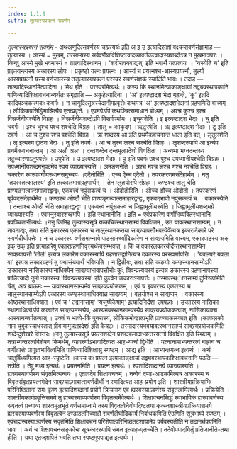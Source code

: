 ```yaml
---
index: 1.1.9
sutra: तुल्यास्यप्रयत्नं सवर्णम्

---
```

_तुल्यास्यप्रयत्नं सवर्णम्_ - अथअणुदित्सवर्णस्य चाप्रत्ययः॑ इति अ इ उ इत्यादिसंज्ञां वक्ष्यन्सवर्णसंज्ञामाह — तुल्यास्य । आस्यं = मुखम्, तत्साम्यस्य सर्ववर्णेष्वविशिष्टत्वादव्यावर्तकत्वादास्यशब्दोऽत्र न मुखमात्रपरः । किन्तु आस्ये मुखे भवमास्यं = ताल्वादिस्थानम् । 'शरीरावयवाद्यत्' इति भवार्थे यत्प्रत्ययः । 'यस्येति च' इति प्रकृत्यन्त्यस्य अकारस्य लोपः । प्रकृष्टो यत्नः प्रयत्नः । आस्यं च प्रयत्नश्च-आस्यप्रयत्नौ, तुल्यौ आस्यप्रयत्नौ यस्य वर्णजालस्य तत्तुल्यास्यप्रयत्नं परस्परं सवर्णसंज्ञकं स्यादिति भावः । तदाह — ताल्वादिस्थानमित्यादिना । मिथ इति । परस्परमित्यर्थः । कस्य किं स्थानमित्याकाङ्क्षायां तद्व्यवस्थापकानि पाणिन्यादिशिक्षावचनान्यर्थतः संगृह्णाति — अकुहेत्यादिना । 'अ' इत्यष्टादश भेदा गृह्रन्ते, 'कु' इतदि कादिपञ्चकात्मकः कवर्गः । न चाणुदित्सूत्रस्येदानीमप्रवृत्तेः कथमत्र 'अ' इत्यष्टादशभेदानां ग्रहणमिति वाच्यम् । लौकिकप्रसिद्धिमाश्रित्यैव एतत्प्रवृत्तेः । एवमग्रेऽपि कथञ्चित्समाधानं बोध्यम् । अश्च कुश्च हश्च विसर्जनीयश्चेति विग्रहः । विसर्जनीयशब्दोऽपि विसर्गपर्यायः । इचुयशेति । इ इत्यष्टादश भेदाः । चु इति चवर्गः । इश्च चुश्च यश्च शश्चेति विग्रहः । तालु = काकुदम् ।ऋटुरषेति । ऋ इत्यष्टादश भेदाः । टु इति टवर्गः । आ च टुश्च रश्च षश्चेति विग्रहः । ऋ शब्दस्य आ इति प्रथमैकवचनान्तं धाता इति वत् । लृतुलशेति । लृ इत्यस्य द्वादश भेदाः । तु इति तवर्गः । आ च तुश्च लश्च सश्चेति विग्रहः । लृशब्दस्यापि आ इत्येव प्रथमैकवचनान्तम् । आ अलौ अलः । दन्तशब्देन दन्तमूलप्रदेशो विवक्षितः । अन्यथा भग्नदन्तस्य तदुच्चारणाऽनुपपत्तेः । उपूपेति । उ इत्यष्टादश भेदाः । पु इति पवर्गः उश्च पुश्च उपध्मानीयश्चेति विग्रहः । उपध्मानीयशब्दमनुपदमेव स्वयं व्याख्यास्यति । ञमङणनेति । ञश्च मश्च ङश्च णश्च नश्चेति विग्रहः । चकारेण स्वस्ववर्गीयस्थानसमुच्चयः ।एदैतोरिति । एच्च ऐच्च एदैतौ । तपरकरणमसंदेहार्थम् । नतु 'तपरस्तत्कालस्य' इति तत्कालमात्रग्रहणार्थम् । तेन प्लुतयोरपि संग्रहः । कण्ठश्च तालु चेति प्राण्यङ्गत्वात्समाहारद्वन्द्वः, एकवत्त्वं नपुंसकत्वं च । ओदौतोरिति । ओच्च औच्च ओदौतौ । तपरकरणं पूर्ववदसंदेहार्थमेव । कण्ठश्च ओष्टौ चेति प्राण्यङ्गत्वात्समाहारद्वन्द्वः, एकवद्भावो नपुंसकत्वं च । वकारस्येति । दन्ताश्च ओष्ठौ चेति समाहारद्वन्द्वः । एकवत्त्वं नपुंसकत्वं च जिह्वामूलीयस्येति । जिह्वामूलीयशब्दमग्रे व्याख्यास्यति । एवमनुस्वारशब्दमपि । इति स्थानानीति । इति = एवंप्रकारेण वर्णाभिव्यक्तिस्थानानि प्रपञ्चितानीत्यर्थः ।ननु किमिह तुल्यास्यसूत्रे यत्कचित्स्थानसाम्यं विवक्षितम् , उत यावत्स्थानसाम्यम्  । न तावदाद्यः, तथा सति इकारस्य एकारस्य च तालुस्थानकतया सावण्र्यापत्तौभवत्येवे॑त्यत्र इकारादेकारे परे सवर्णदीर्घापत्तेः । न च एकारस्य वर्णसमाम्नाये पाठसामर्थ्यादिकारेण न सावण्र्यमिति वाच्यम्, एकारपाठस्य अक् इक् उक् इति प्रत्याहारेषु एकारग्रहणनिवृत्त्यर्थत्वसम्भवात् । किं च वकारलकारयोर्दन्तस्थानसाम्येन सावण्र्यापत्तौ 'तोर्ल' इत्यत्र लकारेण वकारस्यापि ग्रहणात्तद्वानित्यत्र दकारस्य परसवर्णापत्तिः । 'यवलपरे यवला वा' इत्यत्र लकारग्रहणं तु यथासंख्यार्थं भविष्यति । न द्वितीयः, तथा सति कङयोः कण्ठस्थानसाम्येऽपि ङकारस्य नासिकास्थानाधिक्येन सावण्र्याभावापत्तौचोः कुः॑, क्विन्प्रत्ययस्य॑ इत्यत्र ङकारस्य ग्रहणानापत्त्या प्राङित्यादौ नुमो नकारस्य 'क्विन्प्रत्ययस्य' इति कुत्वेन ङकाराऽनापत्तेः । तस्मात्स्थ्ानसाम्यं दुर्निरूपमिति चेत्, अत्र ब्राऊमः — यावत्स्थानसाम्यमेव सावण्र्यप्रयोजकम् । एवं च इकारस्य एकारस्य च तालुस्थानसाम्येऽपि एकारस्य कण्ठस्थानाधिक्यान्न सावण्र्यम् । वलयोश्च न सावण्र्यम् । वकारस्य ओष्ठस्थानाधिक्यात् । एवं च ' तद्वानासाम्' 'यजुष्येकेषाम्' इत्यादिनिर्देशा उपपन्नाः । ङकारस्य नासिका स्थानाधिक्येऽपि ककारेण सावण्र्यमस्त्येव, आस्यमवस्थानसाम्यस्यैव सावण्र्यप्रयोजकत्वात्, नासिकायाश्च आस्यानन्तर्गतत्वात् । उक्तं च भाष्ये-किं पुनरास्यं, लोकिकमोष्ठात्प्रभृति प्राक्काकलकात् इति ।काकलको नाम चुबुकस्याधस्तात् ग्रीवायामुन्नतप्रदेशः॑ इति कैयटः । तस्मादास्यभवयावत्स्थानसाम्यं सावण्र्यप्रयोजकमिति शब्देन्दुशेखरे विस्तरः ।ननु तुल्यास्यसूत्रे प्रयत्नशब्देन प्रशब्दबलादाभ्यन्तरयत्नो विवक्षित इति स्थितम् । तत्राभ्यन्तरत्वविशेषणं किमर्थम्, व्यावर्त्त्याऽभावादित्यत आह-यत्नो द्विधेति । यत्नानामाभ्यन्तरत्वं बाह्रत्वं च वर्णोत्पत्तेः प्रागूध्र्वभावित्वमिति पाणिन्यादिशिक्षासु स्पष्टम् । आद्य इति । आभ्यन्तयत्न इत्यर्थः । कथं चातुर्विध्यमित्यत आह-स्पृष्टेति ।कस्य कः प्रयत्न इत्याकाङ्क्षायां तद्व्यवस्थापकशिक्षावचनानि पठति — तत्रेति । तेषु मध्य इत्यर्थः । प्रयतनमिति । प्रयत्न इत्यर्थः । स्पर्शादिशब्दानग्रे व्याख्यास्यति । ह्यस्वस्यावर्णस्य संवृतमित्यन्वयः । एतावदेव शिक्षावचनम् । नन्वेवं दण्ड-आढकमित्यत्र अकारस्य च विवृतसंवृतप्रयत्नभेदेन सावण्र्याऽभावात्सवर्णदीर्घो न स्यादित्यत आह-प्रयोग इति । शास्त्रीयप्रक्रियाभिः परिनिष्ठितानां रामः कृष्ण इत्यादिशब्दानां प्रयोगे क्रियमाण एव ह्यस्वस्याऽवर्णस्य संवृतत्वमित्यर्थः । प्रक्रियेति । शास्त्रीयकार्यप्रवृत्तिसमये तु ह्यस्वस्याप्यवर्णस्य विवृतत्वमेवेत्यर्थः । शिक्षावचनसिद्धं स्वाभाविकं ह्यस्वावर्णस्य संवृतत्वं प्रच्याव्य शास्त्रमूलभूते वर्णसमाम्नाये तस्य विवृतत्वेनैवोपदिष्टतया कृत्स्नशास्त्रीयप्रक्रियासमये ह्यस्वस्याप्यवर्णस्य विवृतत्वेन दण्डाठतमिच्यादौ सवर्णदीर्घादिकार्यं निर्बाधकमिति ऐउणिति सूत्रभाष्ये स्पष्टम् । एवंचह्यस्वस्याऽवर्णस्य संवृत॑मिति शिक्षावचनं परिशेषात्परिनिष्ठतदशायामेव पर्यवस्यतीति न तदानर्थक्यमिति भावः । अयं च शिक्षावचनसङ्कोचः सूत्रकारस्यापि संमत इत्याह-एतच्चेति॥ तदेवोपपादयितुं प्रतिजानीते-तथा हीति । यथा एतज्ज्ञापितं भवति तथा स्पष्टमुपपाद्यत इत्यर्थः ।